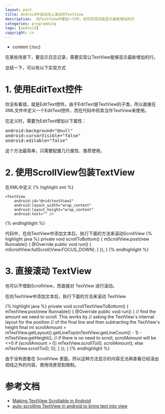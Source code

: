 ```yaml
---
layout: post
title: Android中自动向上滚动的TextView
description:  向TextView中增加一行时，如何实现总能显示最新增加的行
categories: programming
tags: [android]
copyright: cn
---
```


* content
{:toc}

在某些场景下，要显示日志记录，需要实现让TextView能够显示最新增加的行。

总结一下，可以有以下实现方式

# 1. 使用EditText控件

你没有看错，就是EditText控件。由于EditText是TextView的子类，所以直接在XML文件中定义一个EditText控件，而在代码中将其当作TextView来使用。

在定义时，需要为EditText增加以下属性：
<pre>
android:background="@null"
android:cursorVisible="false"
android:editable="false"
</pre>

这个方法最简单，只需要配置几行属性，推荐使用。

# 2. 使用ScrollView包装TextView

在XML中定义
{% highlight xml %}
<ScrollView
    android:id="@+id/scrollView1"
    android:layout_width="match_parent"
    android:layout_height="80dp" >

    <TextView
        android:id="@+id/textView1"
        android:layout_width="wrap_content"
        android:layout_height="wrap_content"
        android:text="" />
</ScrollView>
{% endhighlight %}

代码中，在向TextView中添加文本后，执行下面的方法来滚动ScrollView
{% highlight java %}
private void scrollToBottom() {
    mScrollView.post(new Runnable() {
        @Override
        public void run() {
            mScrollView.fullScroll(View.FOCUS_DOWN);
        }
    });
}
{% endhighlight %}

# 3. 直接滚动 TextView

也可以不借助ScrollView，而直接对 TextView 进行滚动。

在向TextView中添加文本后，执行下面的方法来滚动 TextView

{% highlight java %}
private void scrollTextViewToBottom() {
    mTextView.post(new Runnable() {
        @Override
        public void run() {
            // find the amount we need to scroll.  This works by
            // asking the TextView's internal layout for the position
            // of the final line and then subtracting the TextView's height
            final int scrollAmount = mTextView.getLayout().getLineTop(mTextView.getLineCount() - 1)
                    - mTextView.getHeight();
            // if there is no need to scroll, scrollAmount will be <=0
            if (scrollAmount > 0)
                mTextView.scrollTo(0, scrollAmount);
            else
                mTextView.scrollTo(0, 0);
        }
    });
}
{% endhighlight %}

由于没有嵌套在 ScrollView 里面，所以这种方法显示的内容无法再查看已经滚出视线之外的内容，使用场景受到限制。

# 参考文档

* [Making TextView Scrollable in Android](http://stackoverflow.com/questions/1748977/making-textview-scrollable-in-android)
* [auto-scrolling TextView in android to bring text into view](http://stackoverflow.com/questions/3506696/auto-scrolling-textview-in-android-to-bring-text-into-view)

